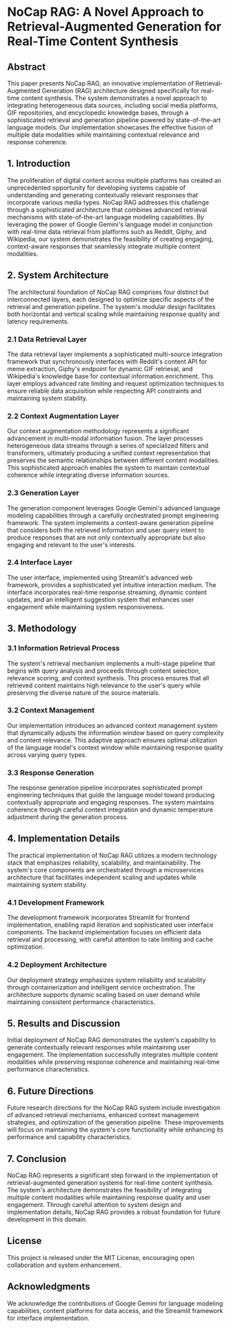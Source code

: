 # NoCap RAG: A Novel Approach to Retrieval-Augmented Generation for Real-Time Content Synthesis

## Abstract

This paper presents NoCap RAG, an innovative implementation of Retrieval-Augmented Generation (RAG) architecture designed specifically for real-time content synthesis. The system demonstrates a novel approach to integrating heterogeneous data sources, including social media platforms, GIF repositories, and encyclopedic knowledge bases, through a sophisticated retrieval and generation pipeline powered by state-of-the-art language models. Our implementation showcases the effective fusion of multiple data modalities while maintaining contextual relevance and response coherence.

## 1. Introduction

The proliferation of digital content across multiple platforms has created an unprecedented opportunity for developing systems capable of understanding and generating contextually relevant responses that incorporate various media types. NoCap RAG addresses this challenge through a sophisticated architecture that combines advanced retrieval mechanisms with state-of-the-art language modeling capabilities. By leveraging the power of Google Gemini's language model in conjunction with real-time data retrieval from platforms such as Reddit, Giphy, and Wikipedia, our system demonstrates the feasibility of creating engaging, context-aware responses that seamlessly integrate multiple content modalities.

## 2. System Architecture

The architectural foundation of NoCap RAG comprises four distinct but interconnected layers, each designed to optimize specific aspects of the retrieval and generation pipeline. The system's modular design facilitates both horizontal and vertical scaling while maintaining response quality and latency requirements.

### 2.1 Data Retrieval Layer

The data retrieval layer implements a sophisticated multi-source integration framework that synchronously interfaces with Reddit's content API for meme extraction, Giphy's endpoint for dynamic GIF retrieval, and Wikipedia's knowledge base for contextual information enrichment. This layer employs advanced rate limiting and request optimization techniques to ensure reliable data acquisition while respecting API constraints and maintaining system stability.

### 2.2 Context Augmentation Layer

Our context augmentation methodology represents a significant advancement in multi-modal information fusion. The layer processes heterogeneous data streams through a series of specialized filters and transformers, ultimately producing a unified context representation that preserves the semantic relationships between different content modalities. This sophisticated approach enables the system to maintain contextual coherence while integrating diverse information sources.

### 2.3 Generation Layer

The generation component leverages Google Gemini's advanced language modeling capabilities through a carefully orchestrated prompt engineering framework. The system implements a context-aware generation pipeline that considers both the retrieved information and user query intent to produce responses that are not only contextually appropriate but also engaging and relevant to the user's interests.

### 2.4 Interface Layer

The user interface, implemented using Streamlit's advanced web framework, provides a sophisticated yet intuitive interaction medium. The interface incorporates real-time response streaming, dynamic content updates, and an intelligent suggestion system that enhances user engagement while maintaining system responsiveness.

## 3. Methodology

### 3.1 Information Retrieval Process

The system's retrieval mechanism implements a multi-stage pipeline that begins with query analysis and proceeds through content selection, relevance scoring, and context synthesis. This process ensures that all retrieved content maintains high relevance to the user's query while preserving the diverse nature of the source materials.

### 3.2 Context Management

Our implementation introduces an advanced context management system that dynamically adjusts the information window based on query complexity and content relevance. This adaptive approach ensures optimal utilization of the language model's context window while maintaining response quality across varying query types.

### 3.3 Response Generation

The response generation pipeline incorporates sophisticated prompt engineering techniques that guide the language model toward producing contextually appropriate and engaging responses. The system maintains coherence through careful context integration and dynamic temperature adjustment during the generation process.

## 4. Implementation Details

The practical implementation of NoCap RAG utilizes a modern technology stack that emphasizes reliability, scalability, and maintainability. The system's core components are orchestrated through a microservices architecture that facilitates independent scaling and updates while maintaining system stability.

### 4.1 Development Framework

The development framework incorporates Streamlit for frontend implementation, enabling rapid iteration and sophisticated user interface components. The backend implementation focuses on efficient data retrieval and processing, with careful attention to rate limiting and cache optimization.

### 4.2 Deployment Architecture

Our deployment strategy emphasizes system reliability and scalability through containerization and intelligent service orchestration. The architecture supports dynamic scaling based on user demand while maintaining consistent performance characteristics.

## 5. Results and Discussion

Initial deployment of NoCap RAG demonstrates the system's capability to generate contextually relevant responses while maintaining user engagement. The implementation successfully integrates multiple content modalities while preserving response coherence and maintaining real-time performance characteristics.

## 6. Future Directions

Future research directions for the NoCap RAG system include investigation of advanced retrieval mechanisms, enhanced context management strategies, and optimization of the generation pipeline. These improvements will focus on maintaining the system's core functionality while enhancing its performance and capability characteristics.

## 7. Conclusion

NoCap RAG represents a significant step forward in the implementation of retrieval-augmented generation systems for real-time content synthesis. The system's architecture demonstrates the feasibility of integrating multiple content modalities while maintaining response quality and user engagement. Through careful attention to system design and implementation details, NoCap RAG provides a robust foundation for future development in this domain.

## License

This project is released under the MIT License, encouraging open collaboration and system enhancement.

## Acknowledgments

We acknowledge the contributions of Google Gemini for language modeling capabilities, content platforms for data access, and the Streamlit framework for interface implementation.
